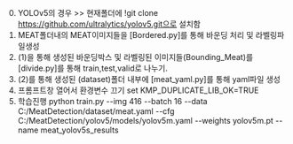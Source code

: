 0. YOLOv5의 경우 >> 현재폴더에 !git clone https://github.com/ultralytics/yolov5.git으로 설치함
1. MEAT폴더내의 MEAT이미지들을 [Bordered.py]를 통해 바운딩 처리 및 라벨링파일생성
2. (1)을 통해 생성된 바운딩박스 및 라벨링된 이미지들(Bounding_Meat)를 [divide.py]를 통해 train,test,valid로 나누기.
3. (2)를 통해 생성된 (dataset)폴더 내부에 [meat_yaml.py]를 통해 yaml파일 생성
4. 프롬프트창 열어서 환경변수 끄기
set KMP_DUPLICATE_LIB_OK=TRUE
5. 학습진행
python train.py --img 416 --batch 16 --data C:/MeatDetection/dataset/meat.yaml --cfg C:/MeatDetection/yolov5/models/yolov5m.yaml --weights yolov5m.pt --name meat_yolov5s_results
